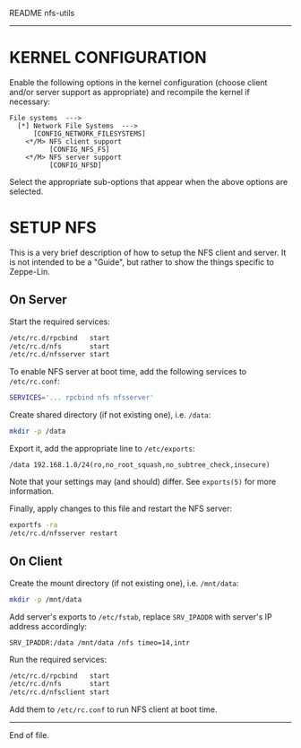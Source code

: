 README nfs-utils

---


KERNEL CONFIGURATION
====================

Enable the following options in the kernel configuration (choose client and/or
server support as appropriate) and recompile the kernel if necessary:

```
File systems  --->
  [*] Network File Systems  --->
      [CONFIG_NETWORK_FILESYSTEMS]
    <*/M> NFS client support
          [CONFIG_NFS_FS]
    <*/M> NFS server support
          [CONFIG_NFSD]
```

Select the appropriate sub-options that appear when the above options are
selected.


SETUP NFS
=========

This is a very brief description of how to setup the NFS client and server.
It is not intended to be a "Guide", but rather to show the things specific to
Zeppe-Lin.


On Server
---------

Start the required services:

```sh
/etc/rc.d/rpcbind   start
/etc/rc.d/nfs       start
/etc/rc.d/nfsserver start
```

To enable NFS server at boot time, add the following services to
`/etc/rc.conf`:

```sh
SERVICES='... rpcbind nfs nfsserver'
```

Create shared directory (if not existing one), i.e. `/data`:

```sh
mkdir -p /data
```

Export it, add the appropriate line to `/etc/exports`:

```
/data 192.168.1.0/24(ro,no_root_squash,no_subtree_check,insecure)
```

Note that your settings may (and should) differ.  See `exports(5)` for more
information.

Finally, apply changes to this file and restart the NFS server:

```sh
exportfs -ra
/etc/rc.d/nfsserver restart
```

On Client
---------

Create the mount directory (if not existing one), i.e. `/mnt/data`:

```sh
mkdir -p /mnt/data
```

Add server's exports to `/etc/fstab`, replace `SRV_IPADDR` with server's IP
address accordingly:

```
SRV_IPADDR:/data /mnt/data /nfs timeo=14,intr
```

Run the required services:

```sh
/etc/rc.d/rpcbind   start
/etc/rc.d/nfs       start
/etc/rc.d/nfsclient start
```

Add them to `/etc/rc.conf` to run NFS client at boot time.


---

End of file.
